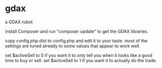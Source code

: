 # gdax
a GDAX robot

install Composer and run "composer update" to get the GDAX libraries.

copy config.php.dist to config.php and edit it to your taste. most of the settings are tuned already to some values that appear to work well.

set $activeSell to 0 if you want it to only tell you when it looks like a good time to buy or sell.
set $activeSell to 1 if you want it to actually do the trade.
